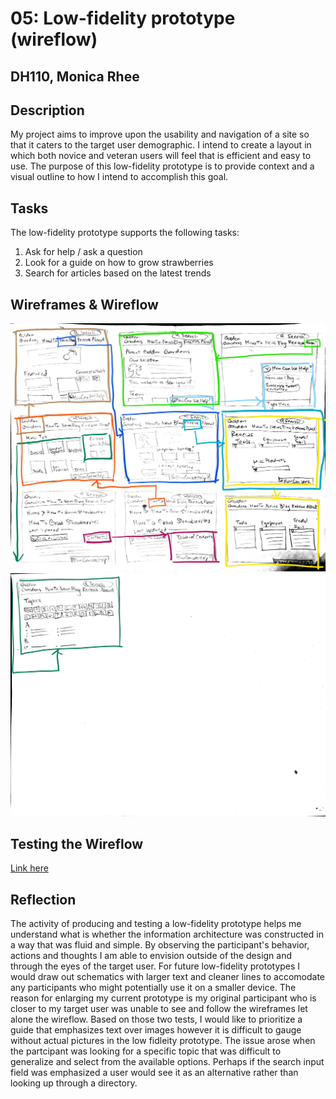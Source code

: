 # 05: Low-fidelity prototype (wireflow)
## DH110, Monica Rhee

## Description
My project aims to improve upon the usability and navigation of a site so that it caters to the target user demographic. I intend to create a layout in which both novice and veteran users will feel that is efficient and easy to use. The purpose of this low-fidelity prototype is to provide context and a visual outline to how I intend to accomplish this goal.

## Tasks
The low-fidelity prototype supports the following tasks:

1. Ask for help / ask a question 
2. Look for a guide on how to grow strawberries
5. Search for articles based on the latest trends

## Wireframes & Wireflow
<img src="./wf1.jpg">
<img src="./wf2.jpg">

## Testing the Wireflow
[Link here](https://youtu.be/2fXTxbZl_Z4)

## Reflection
The activity of producing and testing a low-fidelity prototype helps me understand what is whether the information architecture was constructed in a way that was fluid and simple. By observing the participant's behavior, actions and thoughts I am able to envision outside of the design and through the eyes of the target user. For future low-fidelity prototypes I would draw out schematics with larger text and cleaner lines to accomodate any participants who might potentially use it on a smaller device. The reason for enlarging my current prototype is my original participant who is closer to my target user was unable to see and follow the wireframes let alone the wireflow. Based on those two tests, I would like to prioritize a guide that emphasizes text over images however it is difficult to gauge without actual pictures in the low fidleity prototype. The issue arose when the partcipant was looking for a specific topic that was difficult to generalize and select from the available options. Perhaps if the search input field was emphasized a user would see it as an alternative rather than looking up through a directory. 

